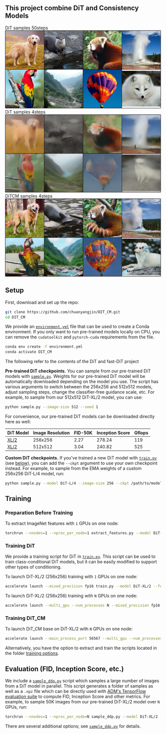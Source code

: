 ## This project combine DiT and Consistency Models</sub>



DiT samples 50steps
![DiT samples 50steps](visuals/0000000sample_teacher.png)
DiT samples 4steps
![DiT samples 4steps](visuals/0000000sample_valid.png)
DiTCM samples 4steps
![DiTCM samples 4steps](visuals/0004000sample_valid.png)


## Setup

First, download and set up the repo:

```bash
git clone https://github.com/chuanyangjin/DIT_CM.git
cd DIT_CM
```

We provide an [`environment.yml`](environment.yml) file that can be used to create a Conda environment. If you only want 
to run pre-trained models locally on CPU, you can remove the `cudatoolkit` and `pytorch-cuda` requirements from the file.

```bash
conda env create -f environment.yml
conda activate DIT_CM
```

The following refer to the contents of the DiT and fast-DiT project

**Pre-trained DiT checkpoints.** You can sample from our pre-trained DiT models with [`sample.py`](sample.py). Weights for our pre-trained DiT model will be 
automatically downloaded depending on the model you use. The script has various arguments to switch between the 256x256
and 512x512 models, adjust sampling steps, change the classifier-free guidance scale, etc. For example, to sample from
our 512x512 DiT-XL/2 model, you can use:

```bash
python sample.py --image-size 512 --seed 1
```

For convenience, our pre-trained DiT models can be downloaded directly here as well:

| DiT Model     | Image Resolution | FID-50K | Inception Score | Gflops | 
|---------------|------------------|---------|-----------------|--------|
| [XL/2](https://dl.fbaipublicfiles.com/DiT/models/DiT-XL-2-256x256.pt) | 256x256          | 2.27    | 278.24          | 119    |
| [XL/2](https://dl.fbaipublicfiles.com/DiT/models/DiT-XL-2-512x512.pt) | 512x512          | 3.04    | 240.82          | 525    |


**Custom DiT checkpoints.** If you've trained a new DiT model with [`train.py`](train.py) (see [below](#training-dit)), you can add the `--ckpt`
argument to use your own checkpoint instead. For example, to sample from the EMA weights of a custom 
256x256 DiT-L/4 model, run:

```bash
python sample.py --model DiT-L/4 --image-size 256 --ckpt /path/to/model.pt
```


## Training
### Preparation Before Training
To extract ImageNet features with `1` GPUs on one node:

```bash
torchrun --nnodes=1 --nproc_per_node=1 extract_features.py --model DiT-XL/2 --data-path /path/to/imagenet/train --features-path /path/to/store/features
```

### Training DiT
We provide a training script for DiT in [`train.py`](train.py). This script can be used to train class-conditional 
DiT models, but it can be easily modified to support other types of conditioning. 

To launch DiT-XL/2 (256x256) training with `1` GPUs on one node:

```bash
accelerate launch --mixed_precision fp16 train.py --model DiT-XL/2 --features-path /path/to/store/features
```

To launch DiT-XL/2 (256x256) training with `N` GPUs on one node:
```bash
accelerate launch --multi_gpu --num_processes N --mixed_precision fp16 train.py --model DiT-XL/2 --features-path /path/to/store/features
```
### Training DiT_CM
To launch DiT_CM base on DiT-XL/2 with `N` GPUs on one node:
```bash
accelerate launch --main_process_port 56567 --multi_gpu --num_processes 8 --mixed_precision fp16 ditCM_fast.py --model DiT-XL/2 --feature-path /root/wc/fs/data4/ImageNet2012/features --pretrain --lr 1e-6 --num-sampling-steps 100 --results-dir results/0322mutil --global-batch-size 128
```

Alternatively, you have the option to extract and train the scripts located in the folder [training options](train_options).

## Evaluation (FID, Inception Score, etc.)

We include a [`sample_ddp.py`](sample_ddp.py) script which samples a large number of images from a DiT model in parallel. This script 
generates a folder of samples as well as a `.npz` file which can be directly used with [ADM's TensorFlow
evaluation suite](https://github.com/openai/guided-diffusion/tree/main/evaluations) to compute FID, Inception Score and
other metrics. For example, to sample 50K images from our pre-trained DiT-XL/2 model over `N` GPUs, run:

```bash
torchrun --nnodes=1 --nproc_per_node=N sample_ddp.py --model DiT-XL/2 --num-fid-samples 50000
```

There are several additional options; see [`sample_ddp.py`](sample_ddp.py) for details.

